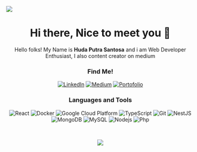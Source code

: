 ![](https://komarev.com/ghpvc/?username=hudaputrasantosa&color=026efa&label=Visitor)
<h1 align="center"> Hi there, Nice to meet you 👋 </h1>
<p align="center"> Hello folks! My Name is <b>Huda Putra Santosa</b> and i am Web Developer Enthusiast, I also content creator on medium</p>
<!--   <li> I'm opening service IT at http://javaservice-it.herokuapp.com/ </li> -->
<h3 align="center"> Find Me! </h3> 
<p align="center">
<a align="center" href="https://www.linkedin.com/in/huda-putra-santosa" target="_blank"><img alt="LinkedIn" src="https://img.shields.io/badge/linkedin-%230077B5.svg?&style=for-the-badge&logo=linkedin&logoColor=white" /></a> <a href="https://hudaputrasantosa.medium.com" target="_blank"><img alt="Medium" src="https://img.shields.io/badge/medium-%2312100E.svg?&style=for-the-badge&logo=medium&logoColor=white" /></a>
<a href="https://hudaputrasantosa.github.io" target="_blank"><img alt="Portofolio" src="https://img.shields.io/badge/Portofolio-d11111.svg?&style=for-the-badge&logo=dribbble&logoColor=white" /></a>
</p>
<h3 align="center"> Languages and Tools </h3> 
<p align="center">
  <img alt="React" src="https://img.shields.io/badge/-React-45b8d8?style=flat-square&logo=react&logoColor=white" />
  <img alt="Docker" src="https://img.shields.io/badge/-Docker-46a2f1?style=flat-square&logo=docker&logoColor=white" />
  <img alt="Google Cloud Platform" src="https://img.shields.io/badge/-Google_Cloud_Platform-1a73e8?style=flat-square&logo=google-cloud&logoColor=white" />
  <img alt="TypeScript" src="https://img.shields.io/badge/-TypeScript-007ACC?style=flat-square&logo=typescript&logoColor=white" />
  <img alt="Git" src="https://img.shields.io/badge/-Git-F05032?style=flat-square&logo=git&logoColor=white" />
  <img alt="NestJS" src="https://img.shields.io/badge/-NestJS-ea2845?style=flat-square&logo=nestjs&logoColor=white" />
  <img alt="MongoDB" src="https://img.shields.io/badge/-MongoDB-13aa52?style=flat-square&logo=mongodb&logoColor=white" />
   <img alt="MySQL" src="https://img.shields.io/badge/-MySQL-007ACC?style=flat-square&logo=mysql&logoColor=white" />
  <img alt="Nodejs" src="https://img.shields.io/badge/-Nodejs-43853d?style=flat-square&logo=Node.js&logoColor=white" />
  <img alt="Php" src="https://img.shields.io/badge/-PHP-4800ff?style=flat-square&logo=php&logoColor=white" />
</p>
<br>
<p align="center"> <img src="https://github-readme-stats.vercel.app/api?username=hudaputrasantosa&theme=tokyonight&show_icons=true&hide_border=true&count_private=true&include_all_commits=true" /> </p>

<!-- ![languages](https://github-readme-stats.vercel.app/api/top-langs/?username=hudaputrasantosa&hide=scss&layout=compact&theme=tokyonight)
 -->
